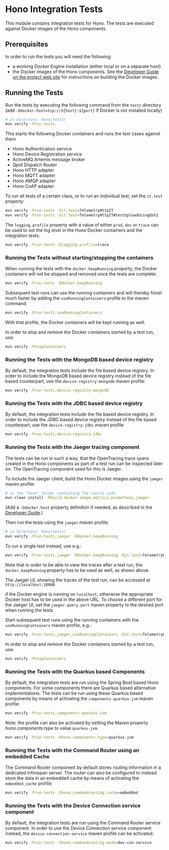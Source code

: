 # Hono Integration Tests

This module contains integration tests for Hono. The tests are executed against Docker images of the Hono components.

## Prerequisites

In order to run the tests you will need the following:

* a working *Docker Engine* installation (either local or on a separate host)
* the Docker images of the Hono components. See the [Developer Guide on the project web site](https://www.eclipse.org/hono/docs/dev-guide/building_hono/) for instructions on building the Docker images.

## Running the Tests

Run the tests by executing the following command from the `tests` directory (add `-Ddocker.host=tcp://${host}:${port}` if Docker is not installed locally)

```sh
# in directory: hono/tests/
mvn verify -Prun-tests
```

This starts the following Docker containers and runs the test cases against them

* Hono Authentication service
* Hono Device Registration service
* ActiveMQ Artemis message broker
* Qpid Dispatch Router
* Hono HTTP adapter
* Hono MQTT adapter
* Hono AMQP adapter
* Hono CoAP adapter

To run all tests of a certain class, or to run an individual test, set the `it.test` property:

```sh
mvn verify -Prun-tests -Dit.test=TelemetryHttpIT
mvn verify -Prun-tests -Dit.test=TelemetryHttpIT#testUploadUsingQoS1
```

The `logging.profile` property with a value of either `prod`, `dev` or `trace` can be used to set the log level in the Hono Docker containers and the integration tests:

```sh
mvn verify -Prun-tests -Dlogging.profile=trace
```

### Running the Tests without starting/stopping the containers

When running the tests with the `docker.keepRunning` property, the Docker containers will not be stopped and removed once the tests are complete:

```sh
mvn verify -Prun-tests -Ddocker.keepRunning
```

Subsequent test runs can use the running containers and will thereby finish much faster by adding the `useRunningContainers` profile to the maven command:

```sh
mvn verify -Prun-tests,useRunningContainers
```

With that profile, the Docker containers will be kept running as well.

In order to stop and remove the Docker containers started by a test run, use:

```sh
mvn verify -PstopContainers
```

### Running the Tests with the MongoDB based device registry

By default, the integration tests include the file based device registry. In order to include the MongoDB based device registry instead of the file based counterpart, use the `device-registry-mongodb` maven profile:

```sh
mvn verify -Prun-tests,device-registry-mongodb
```

### Running the Tests with the JDBC based device registry

By default, the integration tests include the file based device registry. In order to include the JDBC based device registry instead of the file based counterpart, use the `device-registry-jdbc` maven profile:

```sh
mvn verify -Prun-tests,device-registry-jdbc
```

### Running the Tests with the Jaeger tracing component

The tests can be run in such a way, that the OpenTracing trace spans created in the Hono components as part of a test run can be inspected later on. The OpenTracing component used for this is Jaeger.
 
To include the Jaeger client, build the Hono Docker images using the `jaeger` maven profile:

```sh
# in the "hono" folder containing the source code
mvn clean install -Pbuild-docker-image,metrics-prometheus,jaeger
```

(Add a `-Ddocker.host` property definition if needed, as described in the [Developer Guide](https://www.eclipse.org/hono/docs/dev-guide/building_hono/).)

Then run the tests using the `jaeger` maven profile:

```sh
# in directory: hono/tests/
mvn verify -Prun-tests,jaeger -Ddocker.keepRunning
```

To run a single test instead, use e.g.:

```sh
mvn verify -Prun-tests,jaeger -Ddocker.keepRunning -Dit.test=TelemetryHttpIT#testUploadUsingQoS1
```

Note that in order to be able to view the traces after a test run, the `docker.keepRunning` property has to be used as well, as shown above.  

The Jaeger UI, showing the traces of the test run, can be accessed at `http://localhost:18080`

if the Docker engine is running on `localhost`, otherwise the appropriate Docker host has to be used in the above URL. To choose a different port for the Jaeger UI, set the `jaeger.query.port` maven property to the desired port when running the tests. 

Start subsequent test runs using the running containers with the `useRunningContainers` maven profile, e.g.:

```sh
mvn verify -Prun-tests,jaeger,useRunningContainers -Dit.test=TelemetryHttpIT#testUploadUsingQoS1
```

In order to stop and remove the Docker containers started by a test run, use:

```sh
mvn verify -PstopContainers
```

### Running the Tests with the Quarkus based Components

By default, the integration tests are run using the Spring Boot based Hono components. For some components there are
Quarkus based alternative implementations. The tests can be run using these Quarkus based components by means of activating
the `components-quarkus-jvm` maven profile:

```sh
mvn verify -Prun-tests,components-quarkus-jvm
```

Note: the profile can also be activated by setting the Maven property *hono.components.type* to value `quarkus-jvm`.

```sh
mvn verify -Prun-tests -Dhono.components.type=quarkus-jvm
```

### Running the Tests with the Command Router using an embedded Cache

The Command Router component by default stores routing information in a dedicated Infinispan server.
The router can also be configured to instead store the data in an embedded cache by means of activating the `embedded_cache`
profile:

```sh
mvn verify -Prun-tests -Dhono.commandrouting.cache=embedded
```

### Running the Tests with the Device Connection service component

By default, the integration tests are run using the Command Router service component. In order to use the Device
Connection service component instead, the `device-connection-service` maven profile can be activated:

```sh
mvn verify -Prun-tests -Dhono.commandrouting.mode=dev-con-service
```
